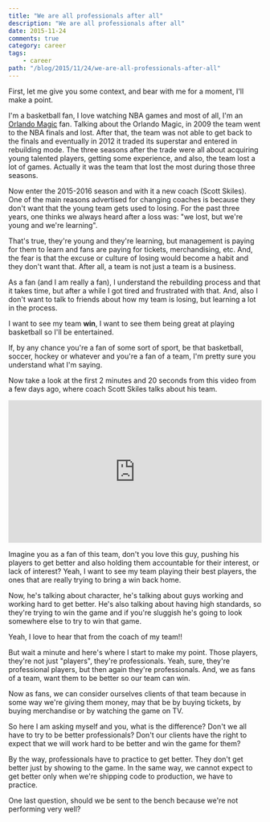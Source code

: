 ```yaml
---
title: "We are all professionals after all"
description: "We are all professionals after all"
date: 2015-11-24
comments: true
category: career
tags:
    - career
path: "/blog/2015/11/24/we-are-all-professionals-after-all"
---
```


First, let me give you some context, and bear with me for a moment, I'll make a point.

I'm a basketball fan, I love watching NBA games and most of all, I'm an [Orlando Magic](www.orlandomagic.com) fan. Talking about the Orlando Magic, in 2009 the team went to the NBA finals and lost. After that, the team was not able to get back to the finals and eventually in 2012 it traded its superstar and entered in rebuilding mode. The three seasons after the trade were all about acquiring young talented players, getting some experience, and also, the team lost a lot of games. Actually it was the team that lost the most during those three seasons.

Now enter the 2015-2016 season and with it a new coach (Scott Skiles). One of the main reasons advertised for changing coaches is because they don't want that the young team gets used to losing. For the past three years, one thinks we always heard after a loss was: "we lost, but we're young and we're learning".

That's true, they're young and they're learning, but management is paying for them to learn and fans are paying for tickets, merchandising, etc. And, the fear is that the excuse or culture of losing would become a habit and they don't want that. After all, a team is not just a team is a business.

As a fan (and I am really a fan), I understand the rebuilding process and that it takes time, but after a while I got tired and frustrated with that. And, also I don't want to talk to friends about how my team is losing, but learning a lot in the process.

I want to see my team **win**, I want to see them being great at playing basketball so I'll be entertained.

<script async src="//pagead2.googlesyndication.com/pagead/js/adsbygoogle.js"></script>
<!-- Responsive content -->

<ins class="adsbygoogle"
     style="display:block"
     data-ad-client="ca-pub-1865353648221711"
     data-ad-slot="8499334570"
     data-ad-format="auto"></ins>

<script>
(adsbygoogle = window.adsbygoogle || []).push({});
</script>

If, by any chance you're a fan of some sort of sport, be that basketball, soccer, hockey or whatever and you're a fan of a team, I'm pretty sure you understand what I'm saying.

Now take a look at the first 2 minutes and 20 seconds from this video from a few days ago, where coach Scott Skiles talks about his team.

<style>.embed-container { position: relative; padding-bottom: 56.25%; height: 0; overflow: hidden; max-width: 100%; } .embed-container iframe, .embed-container object, .embed-container embed { position: absolute; top: 0; left: 0; width: 100%; height: 100%; }</style><div class='embed-container'><iframe src="https://player.foxfdm.com/sports/embed-iframe.html?videourl=https://link.theplatform.com/s/BKQ29B/LUSjGeSWDaA4?mbr=true&assetTypes=Video&feed=Fox%20Sports%20All&iu=/fscom/florida/video&style=centerme" frameborder="0" scrolling="no"> </iframe></div>

Imagine you as a fan of this team, don't you love this guy, pushing his players to get better and also holding them accountable for their interest, or lack of interest? Yeah, I want to see my team playing their best players, the ones that are really trying to bring a win back home.

Now, he's talking about character, he's talking about guys working and working hard to get better. He's also talking about having high standards, so they're trying to win the game and if you're sluggish he's going to look somewhere else to try to win that game.

Yeah, I love to hear that from the coach of my team!!

But wait a minute and here's where I start to make my point. Those players, they're not just "players", they're professionals. Yeah, sure, they're professional players, but then again they're professionals. And, we as fans of a team, want them to be better so our team can win.

Now as fans, we can consider ourselves clients of that team because in some way we're giving them money, may that be by buying tickets, by buying merchandise or by watching the game on TV.

So here I am asking myself and you, what is the difference? Don't we all have to try to be better professionals? Don't our clients have the right to expect that we will work hard to be better and win the game for them?

By the way, professionals have to practice to get better. They don't get better just by showing to the game. In the same way, we cannot expect to get better only when we're shipping code to production, we have to practice.

One last question, should we be sent to the bench because we're not performing very well?
